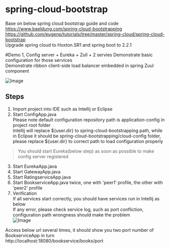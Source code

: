 # spring-cloud-bootstrap
Base on below spring cloud bootstrap guide and code  
https://www.baeldung.com/spring-cloud-bootstrapping  
https://github.com/eugenp/tutorials/tree/master/spring-cloud/spring-cloud-bootstrap  
Upgrade spring cloud to Hoxton.SR1 and spring boot to 2.2.1  

#Demo 1, Config server + Eureka + Zull + 2 servies
Demonstrate basic configuration for those services  
Demonstrate ribbon client-side load balancer embedded in spring Zuul component 

![Image](http://i2.tiimg.com/710524/f1da4ac7f3227c1b.jpg)


## Steps
1. Import project into IDE such as Intellij or Eclipse  
2. Start ConfigApp.java  
Please note default configuration repository path is application-config in project root folder  
Intellij will replace ${user.dir} to spring-cloud-bootstrapping path, while in Eclipse it should be spring-cloud-bootstrapping/cloud-config folder, please replace ${user.dir} to correct path to load configuration properly  

>You should start Eureka(below step) as soon as possible to make config server registered  
 
3. Start EurekaApp.java  
4. Start GatewayApp.java  
5. Start RatingserviceApp.java  
6. Start BookserviceApp.java twice, one with 'peer1' profile, the other with 'peer2' profile  
7. Verification  
If all services start correctly, you should have services run in Intellij as below  
If any error, please check service log, such as port confliction, configuration path wrongness should make the problem  
![Image](http://i1.fuimg.com/710524/3ce3f9c33a2f8d19.png)  

Access below url several times, it should show you two port number of BookserviceApp in turn   
http://localhost:18080/bookservice/books/port  
